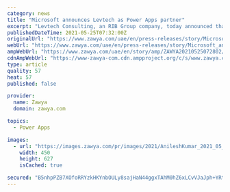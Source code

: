 ```yaml
---
category: news
title: "Microsoft announces Levtech as Power Apps partner"
excerpt: "Levtech Consulting, an RIB Group company, today announced that it has extended its partnership with Microsoft to be a certified Power Apps Partner - demonstrating its ability to build custom and value-added solutions for its customers globally. Levtech ..."
publishedDateTime: 2021-05-25T07:32:00Z
originalUrl: "https://www.zawya.com/uae/en/press-releases/story/Microsoft_announces_Levtech_as_Power_Apps_partner-ZAWYA20210525072802/"
webUrl: "https://www.zawya.com/uae/en/press-releases/story/Microsoft_announces_Levtech_as_Power_Apps_partner-ZAWYA20210525072802/"
ampWebUrl: "https://www.zawya.com/uae/en/story/amp/ZAWYA20210525072802/"
cdnAmpWebUrl: "https://www-zawya-com.cdn.ampproject.org/c/s/www.zawya.com/uae/en/story/amp/ZAWYA20210525072802/"
type: article
quality: 57
heat: 57
published: false

provider:
  name: Zawya
  domain: zawya.com

topics:
  - Power Apps

images:
  - url: "https://images.zawya.com/pr/images/2021/AnileshKumar_2021_05_25.JPG"
    width: 450
    height: 627
    isCached: true

secured: "B5nhpPZB7XOfoRRYzkHKYnbOULy8sajHaN44ggxTAhM0hZ6xLCvVJaJph+YRtTACrhgrQMI3xQq6OF64NiQelVkDisHsmsyoszhGL3Z2nPpNXdA8ceGXrSNYmkjYcq+GZ3B8PMlwhmyc5/7TNxaO9pDUKxmiMe2I5xo/oEx0VecXB+SCeWRUiMIm2SKn+iOIMl2JpwvTDbvwElx+k5GCd5xLZ+ayWL42H10CrdSqxiCQuOP29SLeRUB2kyWrJf9xSnH30Lc8vUGnspJzdXR43uePe03vjrrDoN9J/LLiGkCnG9DhAfPReHsN+eGIoRcOVoVd5Rp/LA4ZIZvW59JnxLNx/YKRKN1VroqmRfD/DKY=;fInoWcsoX3AuTE8wgd0e5A=="
---
```



